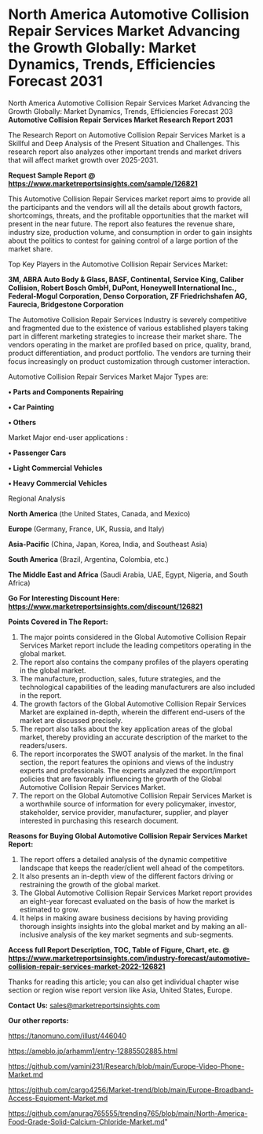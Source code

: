 # North America Automotive Collision Repair Services Market Advancing the Growth Globally: Market Dynamics, Trends, Efficiencies Forecast 2031
North America Automotive Collision Repair Services Market Advancing the Growth Globally: Market Dynamics, Trends, Efficiencies Forecast 203
<strong>Automotive Collision Repair Services Market Research Report 2031</strong>

The Research Report on Automotive Collision Repair Services Market is a Skillful and Deep Analysis of the Present Situation and Challenges. This research report also analyzes other important trends and market drivers that will affect market growth over 2025-2031.

<strong>Request Sample Report @ <a href=https://www.marketreportsinsights.com/sample/126821>https://www.marketreportsinsights.com/sample/126821</a></strong>

This Automotive Collision Repair Services market report aims to provide all the participants and the vendors will all the details about growth factors, shortcomings, threats, and the profitable opportunities that the market will present in the near future. The report also features the revenue share, industry size, production volume, and consumption in order to gain insights about the politics to contest for gaining control of a large portion of the market share.

Top Key Players in the Automotive Collision Repair Services Market:

<strong>3M, ABRA Auto Body & Glass, BASF, Continental, Service King, Caliber Collision, Robert Bosch GmbH, DuPont, Honeywell International Inc., Federal-Mogul Corporation, Denso Corporation, ZF Friedrichshafen AG, Faurecia, Bridgestone Corporation</strong>

The Automotive Collision Repair Services Industry is severely competitive and fragmented due to the existence of various established players taking part in different marketing strategies to increase their market share. The vendors operating in the market are profiled based on price, quality, brand, product differentiation, and product portfolio. The vendors are turning their focus increasingly on product customization through customer interaction.

Automotive Collision Repair Services Market Major Types are:

<strong>• Parts and Components Repairing

• Car Painting

• Others</strong>

Market Major end-user applications :

<strong>• Passenger Cars

• Light Commercial Vehicles

• Heavy Commercial Vehicles</strong>

Regional Analysis

</u><strong><b>North America</b></strong> (the United States, Canada, and Mexico)

<strong><b>Europe </b></strong>(Germany, France, UK, Russia, and Italy)

<strong><b>Asia-Pacific</b></strong> (China, Japan, Korea, India, and Southeast Asia)

<strong><b>South America</b></strong> (Brazil, Argentina, Colombia, etc.)

<strong><b>The Middle East and Africa</b></strong> (Saudi Arabia, UAE, Egypt, Nigeria, and South Africa)

<strong>Go For Interesting Discount Here: <a href=https://www.marketreportsinsights.com/discount/126821>https://www.marketreportsinsights.com/discount/126821</a></strong>

<strong>Points Covered in The Report:</strong>
<ol>
  <li>The major points considered in the Global Automotive Collision Repair Services Market report include the leading competitors operating in the global market.</li>
  <li>The report also contains the company profiles of the players operating in the global market.</li>
  <li>The manufacture, production, sales, future strategies, and the technological capabilities of the leading manufacturers are also included in the report.</li>
  <li>The growth factors of the Global Automotive Collision Repair Services Market are explained in-depth, wherein the different end-users of the market are discussed precisely.</li>
  <li>The report also talks about the key application areas of the global market, thereby providing an accurate description of the market to the readers/users.</li>
  <li>The report incorporates the SWOT analysis of the market. In the final section, the report features the opinions and views of the industry experts and professionals. The experts analyzed the export/import policies that are favorably influencing the growth of the Global Automotive Collision Repair Services Market.</li>
  <li>The report on the Global Automotive Collision Repair Services Market is a worthwhile source of information for every policymaker, investor, stakeholder, service provider, manufacturer, supplier, and player interested in purchasing this research document.</li>
</ol>
<strong>Reasons for Buying Global Automotive Collision Repair Services Market Report:</strong>

<ol>
  <li>The report offers a detailed analysis of the dynamic competitive landscape that keeps the reader/client well ahead of the competitors.</li>
  <li>It also presents an in-depth view of the different factors driving or restraining the growth of the global market.</li>
  <li>The Global Automotive Collision Repair Services Market report provides an eight-year forecast evaluated on the basis of how the market is estimated to grow.</li>
  <li>It helps in making aware business decisions by having providing thorough insights insights into the global market and by making an all-inclusive analysis of the key market segments and sub-segments.</li>
</ol>
<strong>Access full Report Description, TOC, Table of Figure, Chart, etc. @ <a href=https://www.marketreportsinsights.com/industry-forecast/automotive-collision-repair-services-market-2022-126821>https://www.marketreportsinsights.com/industry-forecast/automotive-collision-repair-services-market-2022-126821</a></strong>


Thanks for reading this article; you can also get individual chapter wise section or region wise report version like Asia, United States, Europe.

<strong>Contact Us:</strong>
sales@marketreportsinsights.com

<strong>Our other reports:</strong>

<a href=https://tanomuno.com/illust/446040>https://tanomuno.com/illust/446040</a>

<a href=https://ameblo.jp/arhamm1/entry-12885502885.html>https://ameblo.jp/arhamm1/entry-12885502885.html</a>

<a href=https://github.com/yamini231/Research/blob/main/Europe-Video-Phone-Market.md>https://github.com/yamini231/Research/blob/main/Europe-Video-Phone-Market.md</a>

<a href=https://github.com/cargo4256/Market-trend/blob/main/Europe-Broadband-Access-Equipment-Market.md>https://github.com/cargo4256/Market-trend/blob/main/Europe-Broadband-Access-Equipment-Market.md</a>

<a href=https://github.com/anurag765555/trending765/blob/main/North-America-Food-Grade-Solid-Calcium-Chloride-Market.md>https://github.com/anurag765555/trending765/blob/main/North-America-Food-Grade-Solid-Calcium-Chloride-Market.md</a>"
